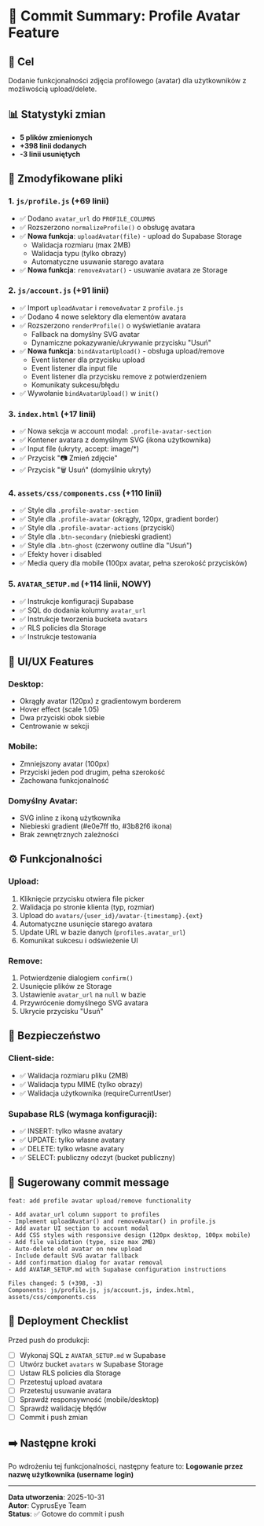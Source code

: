 # 📸 Commit Summary: Profile Avatar Feature

## 🎯 Cel
Dodanie funkcjonalności zdjęcia profilowego (avatar) dla użytkowników z możliwością upload/delete.

## 📊 Statystyki zmian
- **5 plików zmienionych**
- **+398 linii dodanych**
- **-3 linii usuniętych**

## 📁 Zmodyfikowane pliki

### 1. `js/profile.js` (+69 linii)
- ✅ Dodano `avatar_url` do `PROFILE_COLUMNS`
- ✅ Rozszerzono `normalizeProfile()` o obsługę avatara
- ✅ **Nowa funkcja**: `uploadAvatar(file)` - upload do Supabase Storage
  - Walidacja rozmiaru (max 2MB)
  - Walidacja typu (tylko obrazy)
  - Automatyczne usuwanie starego avatara
- ✅ **Nowa funkcja**: `removeAvatar()` - usuwanie avatara ze Storage

### 2. `js/account.js` (+91 linii)
- ✅ Import `uploadAvatar` i `removeAvatar` z `profile.js`
- ✅ Dodano 4 nowe selektory dla elementów avatara
- ✅ Rozszerzono `renderProfile()` o wyświetlanie avatara
  - Fallback na domyślny SVG avatar
  - Dynamiczne pokazywanie/ukrywanie przycisku "Usuń"
- ✅ **Nowa funkcja**: `bindAvatarUpload()` - obsługa upload/remove
  - Event listener dla przycisku upload
  - Event listener dla input file
  - Event listener dla przycisku remove z potwierdzeniem
  - Komunikaty sukcesu/błędu
- ✅ Wywołanie `bindAvatarUpload()` w `init()`

### 3. `index.html` (+17 linii)
- ✅ Nowa sekcja w account modal: `.profile-avatar-section`
- ✅ Kontener avatara z domyślnym SVG (ikona użytkownika)
- ✅ Input file (ukryty, accept: image/*)
- ✅ Przycisk "📷 Zmień zdjęcie"
- ✅ Przycisk "🗑️ Usuń" (domyślnie ukryty)

### 4. `assets/css/components.css` (+110 linii)
- ✅ Style dla `.profile-avatar-section`
- ✅ Style dla `.profile-avatar` (okrągły, 120px, gradient border)
- ✅ Style dla `.profile-avatar-actions` (przyciski)
- ✅ Style dla `.btn-secondary` (niebieski gradient)
- ✅ Style dla `.btn-ghost` (czerwony outline dla "Usuń")
- ✅ Efekty hover i disabled
- ✅ Media query dla mobile (100px avatar, pełna szerokość przycisków)

### 5. `AVATAR_SETUP.md` (+114 linii, NOWY)
- ✅ Instrukcje konfiguracji Supabase
- ✅ SQL do dodania kolumny `avatar_url`
- ✅ Instrukcje tworzenia bucketa `avatars`
- ✅ RLS policies dla Storage
- ✅ Instrukcje testowania

## 🎨 UI/UX Features

### Desktop:
- Okrągły avatar (120px) z gradientowym borderem
- Hover effect (scale 1.05)
- Dwa przyciski obok siebie
- Centrowanie w sekcji

### Mobile:
- Zmniejszony avatar (100px)
- Przyciski jeden pod drugim, pełna szerokość
- Zachowana funkcjonalność

### Domyślny Avatar:
- SVG inline z ikoną użytkownika
- Niebieski gradient (#e0e7ff tło, #3b82f6 ikona)
- Brak zewnętrznych zależności

## ⚙️ Funkcjonalności

### Upload:
1. Kliknięcie przycisku otwiera file picker
2. Walidacja po stronie klienta (typ, rozmiar)
3. Upload do `avatars/{user_id}/avatar-{timestamp}.{ext}`
4. Automatyczne usunięcie starego avatara
5. Update URL w bazie danych (`profiles.avatar_url`)
6. Komunikat sukcesu i odświeżenie UI

### Remove:
1. Potwierdzenie dialogiem `confirm()`
2. Usunięcie plików ze Storage
3. Ustawienie `avatar_url` na `null` w bazie
4. Przywrócenie domyślnego SVG avatara
5. Ukrycie przycisku "Usuń"

## 🔐 Bezpieczeństwo

### Client-side:
- ✅ Walidacja rozmiaru pliku (2MB)
- ✅ Walidacja typu MIME (tylko obrazy)
- ✅ Walidacja użytkownika (requireCurrentUser)

### Supabase RLS (wymaga konfiguracji):
- ✅ INSERT: tylko własne avatary
- ✅ UPDATE: tylko własne avatary
- ✅ DELETE: tylko własne avatary
- ✅ SELECT: publiczny odczyt (bucket publiczny)

## 📝 Sugerowany commit message

```
feat: add profile avatar upload/remove functionality

- Add avatar_url column support to profiles
- Implement uploadAvatar() and removeAvatar() in profile.js
- Add avatar UI section to account modal
- Add CSS styles with responsive design (120px desktop, 100px mobile)
- Add file validation (type, size max 2MB)
- Auto-delete old avatar on new upload
- Include default SVG avatar fallback
- Add confirmation dialog for avatar removal
- Add AVATAR_SETUP.md with Supabase configuration instructions

Files changed: 5 (+398, -3)
Components: js/profile.js, js/account.js, index.html, assets/css/components.css
```

## 🚀 Deployment Checklist

Przed push do produkcji:
- [ ] Wykonaj SQL z `AVATAR_SETUP.md` w Supabase
- [ ] Utwórz bucket `avatars` w Supabase Storage
- [ ] Ustaw RLS policies dla Storage
- [ ] Przetestuj upload avatara
- [ ] Przetestuj usuwanie avatara
- [ ] Sprawdź responsywność (mobile/desktop)
- [ ] Sprawdź walidację błędów
- [ ] Commit i push zmian

## ➡️ Następne kroki

Po wdrożeniu tej funkcjonalności, następny feature to:
**Logowanie przez nazwę użytkownika (username login)**

---

**Data utworzenia**: 2025-10-31  
**Autor**: CyprusEye Team  
**Status**: ✅ Gotowe do commit i push
